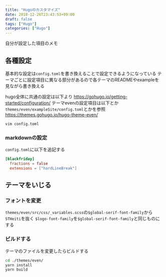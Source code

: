 ```yaml
---
title: "Hugoのカスタマイズ"
date: 2018-12-26T23:43:53+09:00
draft: false
tags: ["Hugo"]
categories: ["Hugo"]
---
```


自分が設定した項目のメモ

## 各種設定
基本的な設定は`config.toml`を書き換えることで設定できるようになっている
テーマごとに設定項目に異なる部分があるので各テーマのREADMEやexampleを見ながら書き換える

hugo全体に共通の設定は以下より
https://gohugo.io/getting-started/configuration/
テーマevenの設定項目は以下とか`themes/even/exampleSite/config.toml`とかを参照
https://themes.gohugo.io/hugo-theme-even/
```bash
vim config.toml
```

### markdownの設定
`config.toml`に以下を追記する
```toml
[blackfriday]
  fractions = false
  extensions = ["hardLineBreak"]
```

## テーマをいじる
### フォントを変更
`themes/even/src/css/_variables.scss`の`$global-serif-font-family`から`STHeiti`を抜く
`$logo-font-family`を`$global-serif-font-family`と同じものにする

<!-- ## h1,h2,h3...のフォントサイズを変更する
h1とh2の見分けがつきにくかったのでh2をh3のサイズに、h3をh4のサイズに...
`themes/even/src/css/_variables.scss`の`$global-headings`を以下に変更
```scss
  h1: 26px,
  h2: 20px,
  h3: 16px,
  h4: 14px,
  h5: 14px,
  h6: 14px
``` -->

### ビルドする
テーマのファイルを変更したらビルドする
```bash
cd ./themes/even/
yarn install
yarn build
```

